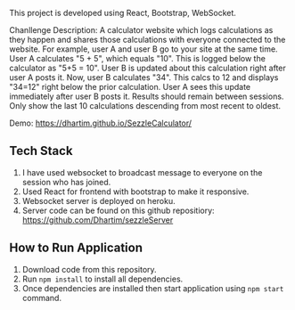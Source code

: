 This project is developed using React, Bootstrap, WebSocket.

Chanllenge Description: A calculator website which logs calculations as they happen and shares those calculations with everyone connected to the website. For example, user A and user B go to your site at the same time. User A calculates "5 + 5", which equals "10". This is logged below the calculator as "5+5 = 10". User B is updated about this calculation right after user A posts it. Now, user B calculates "34". This calcs to 12 and displays "34=12" right below the prior calculation. User A sees this update immediately after user B posts it. Results should remain between sessions. Only show the last 10 calculations descending from most recent to oldest.

Demo: https://dhartim.github.io/SezzleCalculator/

## Tech Stack
1. I have used websocket to broadcast message to everyone on the session who has joined.
2. Used React for frontend with bootstrap to make it responsive.
3. Websocket server is deployed on heroku.
4. Server code can be found on this github repositiory: https://github.com/Dhartim/sezzleServer

## How to Run Application
1. Download code from this repository.
2. Run ```npm install``` to install all dependencies.
3. Once dependencies are installed then start application using ``` npm start ``` command.


